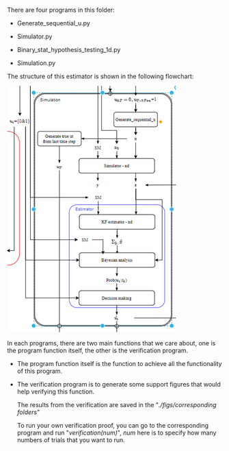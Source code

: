 There are four programs in this folder:

- Generate_sequential_u.py
- Simulator.py
- Binary_stat_hypothesis_testing_1d.py

- Simulation.py

The structure of this estimator is shown in the following flowchart: 

![](figs/simulation_flowchart.png)

In each programs, there are two main functions that we care about, one is the program function itself, the other is the verification program.

- The program function itself is the function to achieve all the functionality of this program.

- The verification program is to generate some support figures that would help verifying this function.

  The results from the verification are saved in the "*./figs/corresponding folders*"

  To run your own verification proof, you can go to the corresponding program and run "*verification(num)*", *num* here is to specify how many numbers of trials that you want to run. 

